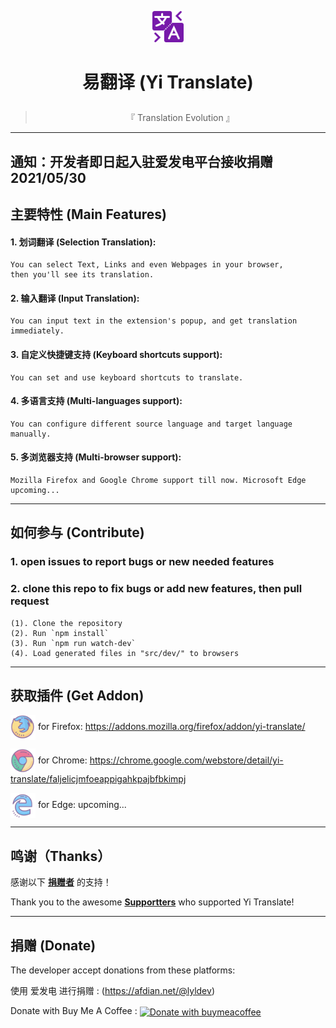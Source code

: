 
<p align='center' ><sub><img src="src/icons/64.png" width=50px height=50px></sub></p>

# <p align='center' > 易翻译 (Yi Translate)</p>
> <p align='center' >『 Translation Evolution 』</p>

---
## 通知：开发者即日起入驻爱发电平台接收捐赠 2021/05/30

## 主要特性 (Main Features)

#### 1. 划词翻译 (Selection Translation):
    You can select Text, Links and even Webpages in your browser, 
    then you'll see its translation.
#### 2. 输入翻译 (Input Translation):
    You can input text in the extension's popup, and get translation immediately.
#### 3. 自定义快捷键支持 (Keyboard shortcuts support):
    You can set and use keyboard shortcuts to translate.
#### 4. 多语言支持 (Multi-languages support):
    You can configure different source language and target language manually.
#### 5. 多浏览器支持 (Multi-browser support):
    Mozilla Firefox and Google Chrome support till now. Microsoft Edge upcoming...

---

## 如何参与 (Contribute)

### 1. open issues to report bugs or new needed features

### 2. clone this repo to fix bugs or add new features, then pull request

    (1). Clone the repository 
    (2). Run `npm install`
    (3). Run `npm run watch-dev`
    (4). Load generated files in "src/dev/" to browsers

---

## 获取插件 (Get Addon)

[<img src="other\browser-icons\firefox-100.png" width="40" height="40" align="center" alt="for Firefox">](https://addons.mozilla.org/firefox/addon/yi-translate/)    for Firefox: https://addons.mozilla.org/firefox/addon/yi-translate/

[<img src="other\browser-icons\chrome-100.png" width="40" height="40" align="center" alt="for Chrome">](https://chrome.google.com/webstore/detail/yi-translate/faljelicjmfoeappigahkpajbfbkimpj)    for Chrome: https://chrome.google.com/webstore/detail/yi-translate/faljelicjmfoeappigahkpajbfbkimpj

[<img src="other\browser-icons\edge-100.png" width="40" height="40" align="center" alt="for Edge">](https://microsoftedge.microsoft.com/addons/detail/edfmadficdboalegoclejlgabmheafbm)    for Edge: upcoming...
<!-- [<img src="other\browser-icons\edge-100.png" width="40" height="40" align="center" alt="for Edge">](https://microsoftedge.microsoft.com/addons/detail/edfmadficdboalegoclejlgabmheafbm)    for Edge: https://microsoftedge.microsoft.com/addons/detail/edfmadficdboalegoclejlgabmheafbm -->

---

## 鸣谢（Thanks）

感谢以下 **[捐赠者](https://github.com/lyldev/yi-translate/blob/master/BACKERS.md)** 的支持！

Thank you to the awesome **[Supportters](https://github.com/lyldev/yi-translate/blob/master/BACKERS.md)** who supported Yi Translate!

---

## 捐赠 (Donate)

The developer accept donations from these platforms:

<!-- 使用 冲呀 进行捐赠 : (https://www.chongya.com/@lyldev) -->


使用 爱发电 进行捐赠 : (https://afdian.net/@lyldev)

<!-- donate with Patreon : 
[<img
    src="https://c5.patreon.com/external/logo/become_a_patron_button.png" alt="Donate with patreon"
    height="38px" width="162px" align="center"
/>](https://www.patreon.com/lyldev) -->

Donate with Buy Me A Coffee : 
[<img
    src="https://cdn.buymeacoffee.com/buttons/arial-violet.png" alt="Donate with buymeacoffee"
    height="38px" width="162px" align="center"
/>](https://www.buymeacoffee.com/lyldev)

